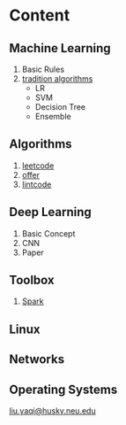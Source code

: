 
# Content
## Machine Learning
1. Basic Rules
2. [tradition algorithms](https://github.com/liuyaqiao/Learning-Note/tree/master/Machine%20Learning/Algorithms)
	* LR
	* SVM
	* Decision Tree
	- Ensemble
  
## Algorithms
1. [leetcode](https://github.com/liuyaqiao/Algorithms/tree/master/src)  
2. [offer](https://github.com/liuyaqiao/Algorithms/tree/master/offer/python)  
3. [lintcode](https://www.baidu.com)  

## Deep Learning
1. Basic Concept
2. CNN
3. Paper

## Toolbox
1. [Spark](https://github.com/liuyaqiao/Learning-Note/tree/master/Toolbox/Spark)

## Linux
## Networks
## Operating Systems







<liu.yaqi@husky.neu.edu>
